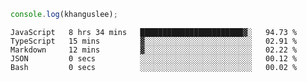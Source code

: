 ```js
console.log(khanguslee);
```

<!--START_SECTION:waka-->

```text
JavaScript   8 hrs 34 mins   ███████████████████████▓░   94.73 %
TypeScript   15 mins         ▓░░░░░░░░░░░░░░░░░░░░░░░░   02.91 %
Markdown     12 mins         ▓░░░░░░░░░░░░░░░░░░░░░░░░   02.22 %
JSON         0 secs          ░░░░░░░░░░░░░░░░░░░░░░░░░   00.12 %
Bash         0 secs          ░░░░░░░░░░░░░░░░░░░░░░░░░   00.02 %
```

<!--END_SECTION:waka-->

<!--
**khanguslee/khanguslee** is a ✨ _special_ ✨ repository because its `README.md` (this file) appears on your GitHub profile.

Here are some ideas to get you started:

- 🔭 I’m currently working on ...
- 🌱 I’m currently learning ...
- 👯 I’m looking to collaborate on ...
- 🤔 I’m looking for help with ...
- 💬 Ask me about ...
- 📫 How to reach me: ...
- 😄 Pronouns: ...
- ⚡ Fun fact: ...
-->
